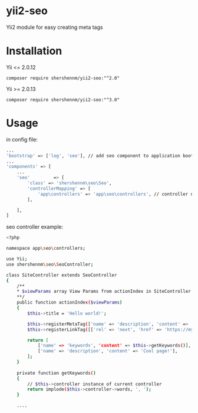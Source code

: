 # yii2-seo

Yii2 module for easy creating meta tags 

# Installation

Yii <= 2.0.12

`composer require shershennm/yii2-seo:"^2.0"`

Yii >= 2.0.13

`composer require shershennm/yii2-seo:"^3.0"`
# Usage
in config file:
```sh
...
'bootstrap' => ['log', 'seo'], // add seo component to application bootstrap
...
'components' => [
	...
    'seo'         => [
        'class' => 'shershennm\seo\Seo',
        'controllerMapping' => [
            'app\controllers' => 'app\seo\controllers', // controller namespace for seo module
        ],

    ],
]
```
seo controller example:
```sh
<?php

namespace app\seo\controllers;

use Yii;
use shershennm\seo\SeoController;

class SiteController extends SeoController
{ 
    /**
    * $viewParams array View Params from actionIndex in SiteController
    **/
    public function actionIndex($viewParams)
    {
        $this->title = 'Hello world!';

        $this->registerMetaTag(['name' => 'description', 'content' => 'Cool page!']);
        $this->registerLinkTag([['rel' => 'next', 'href' => 'https://my-cool-page.lh/article/2']]);

        return [
            ['name' => 'keywords', 'content' => $this->getKeywords()], // params for View::registerMetaTag() function
            ['name' => 'description', 'content' => 'Cool page!'],
        ];
    }
    
    private function getKeywords()
    {
        // $this->controller instance of current controller
        return implode($this->controller->words, ', ');
    }

	....
```